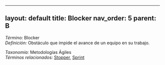 
---
layout: default
title: Blocker
nav_order: 5
parent: B
---

*Término:* Blocker  
*Definición:* Obstáculo que impide el avance de un equipo en su trabajo.

*Taxonomía:* Metodologías Ágiles  
*Términos relacionados:* [Stopper](https://maleniski.github.io/diccionario-angl-tec-mx/docs/alfabeticamente/S/stopper/), [Sprint](https://maleniski.github.io/diccionario-angl-tec-mx/docs/alfabeticamente/S/sprint/)
